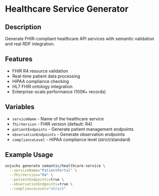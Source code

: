 # Healthcare Service Generator

## Description
Generate FHIR-compliant healthcare API services with semantic validation and real RDF integration.

## Features
- FHIR R4 resource validation
- Real-time patient data processing
- HIPAA compliance checking
- HL7 FHIR ontology integration
- Enterprise-scale performance (100K+ records)

## Variables
- `serviceName` - Name of the healthcare service
- `fhirVersion` - FHIR version (default: R4)
- `patientEndpoints` - Generate patient management endpoints
- `observationEndpoints` - Generate observation endpoints
- `complianceLevel` - HIPAA compliance level (strict/standard)

## Example Usage
```bash
unjucks generate semantic/healthcare-service \
  --serviceName="PatientPortal" \
  --fhirVersion="R4" \
  --patientEndpoints=true \
  --observationEndpoints=true \
  --complianceLevel="strict"
```